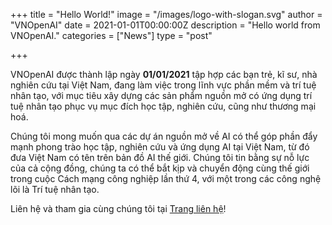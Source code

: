 +++
title = "Hello World!"
image = "/images/logo-with-slogan.svg"
author = "VNOpenAI"
date = 2021-01-01T00:00:00Z
description = "Hello world from VNOpenAI."
categories = ["News"]
type = "post"

+++


VNOpenAI được thành lập ngày **01/01/2021** tập hợp các bạn trẻ, kĩ sư, nhà nghiên cứu tại Việt Nam, đang làm việc trong lĩnh vực phần mềm và trí tuệ nhân tạo, với mục tiêu xây dựng các sản phẩm nguồn mở có ứng dụng trí tuệ nhân tạo phục vụ mục đích học tập, nghiên cứu, cũng như thương mại hoá.

Chúng tôi mong muốn qua các dự án nguồn mở về AI có thể góp phần đẩy mạnh phong trào học tập, nghiên cứu và ứng dụng AI tại Việt Nam, từ đó đưa Việt Nam có tên trên bản đồ AI thế giới. Chúng tôi tin bằng sự nỗ lực của cả cộng đồng, chúng ta có thể bắt kịp và chuyển động cùng thế giới trong cuộc Cách mạng công nghiệp lần thứ 4, với một trong các công nghệ lõi là Trí tuệ nhân tạo.

Liên hệ và tham gia cùng chúng tôi tại [Trang liên hệ](/contact/)!
